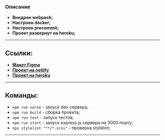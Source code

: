 

### Описание

- **Внедрен webpack;**
- **Настроен docker;**
- **Настроен precommit;**
- **Проект развернут на heroku;**

---

## Ссылки:
- **[Макет Figma](https://www.figma.com/file/nWqRXj2Y0DQMlILIXWWhxk/web_messenger)**
- **[Проект на netlify](https://deploy--genuine-puffpuff-ab7d3c.netlify.app/)**
- **[Проект на heroku](https://cryptic-woodland-63286.herokuapp.com/)**

---

## Команды:

- `npm run serve` - запуск dev сервера;
- `npm run build` - сборка проекта;
- `npm run test` - запуск тестов;
- `npm run start` - запуск express.js сервера на 3000 порту;
- `npx stylelint "**/*.scss"` - проверка stylelint;

---

